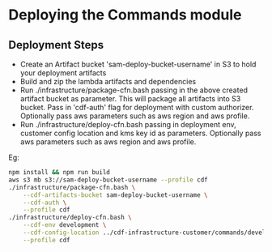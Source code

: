 # Deploying the Commands module

## Deployment Steps

- Create an Artifact bucket 'sam-deploy-bucket-username' in S3 to hold your deployment artifacts
- Build and zip the lambda artifacts and dependencies
- Run ./infrastructure/package-cfn.bash passing in the above created artifact bucket as parameter. This will package all artifacts into S3 bucket. Pass in 'cdf-auth' flag for deployment with custom authorizer. Optionally pass aws parameters such as aws region and aws profile.
- Run ./infrastructure/deploy-cfn.bash passing in deployment env, customer config location and kms key id as parameters. Optionally pass aws parameters such as aws region and aws profile.

Eg:
```sh
npm install && npm run build
aws s3 mb s3://sam-deploy-bucket-username --profile cdf
./infrastructure/package-cfn.bash \
	--cdf-artifacts-bucket sam-deploy-bucket-username \
  	--cdf-auth \
	--profile cdf
./infrastructure/deploy-cfn.bash \
	--cdf-env development \
	--cdf-config-location ../cdf-infrastructure-customer/commands/development-config.json \
	--profile cdf
```

